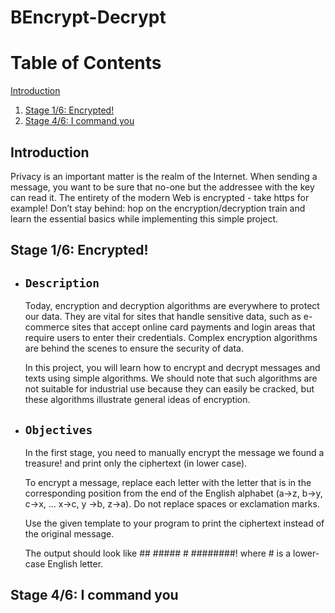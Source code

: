 # BEncrypt-Decrypt

# Table of Contents
[Introduction](#introduction)
1. [Stage 1/6: Encrypted!](#stage-16-encrypted)
2. [Stage 4/6: I command you](#stage-46-i-command-you)


## Introduction <a name="introduction"></a>
Privacy is an important matter is the realm of the Internet. When sending a message, you want to be sure that no-one but the addressee with the key can read it. The entirety of the modern Web is encrypted - take https for example! Don’t stay behind: hop on the encryption/decryption train and learn the essential basics while implementing this simple project.




## Stage 1/6: Encrypted! <div id="stage-1"></div>
* ## `Description`
    Today, encryption and decryption algorithms are everywhere to protect our data. They are vital for sites that handle sensitive data, such as e-commerce sites that accept online card payments and login areas that require users to enter their credentials. Complex encryption algorithms are behind the scenes to ensure the security of data.

    In this project, you will learn how to encrypt and decrypt messages and texts using simple algorithms. We should note that such algorithms are not suitable for industrial use because they can easily be cracked, but these algorithms illustrate general ideas of encryption.

* ## `Objectives`
    In the first stage, you need to manually encrypt the message we found a treasure! and print only the ciphertext (in lower case).

    To encrypt a message, replace each letter with the letter that is in the corresponding position from the end of the English alphabet (a→z, b→y, c→x, ... x→c, y →b, z→a). Do not replace spaces or exclamation marks.

    Use the given template to your program to print the ciphertext instead of the original message.

    The output should look like ## ##### # ########! where # is a lower-case English letter.


## Stage 4/6: I command you <a name="stage-2"></a>

